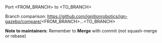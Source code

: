 Port <FROM_BRANCH> to <TO_BRANCH>

Branch comparison: https://github.com/ignitionrobotics/ign-gazebo/compare/<FROM_BRANCH>...<TO_BRANCH>

**Note to maintainers**: Remember to **Merge** with commit (not squash-merge
or rebase)
